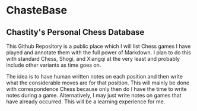# ChasteBase
## Chastity's Personal Chess Database

This Github Repository is a public place which I will list Chess games I have played and annotate them with the full power of Markdown. I plan to do this with standard Chess, Shogi, and Xiangqi at the very least and probably include other variants as time goes on.

The idea is to have human written notes on each position and then write what the considerable moves are for that position. This will mainly be done with correspondence Chess because only then do I have the time to write notes during a game. Alternatively, I may just write notes on games that have already occurred. This will be a learning experience for me.
